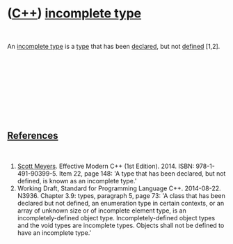
 

 

 

 

 

([C++](Cpp.md)) [incomplete type](CppIncompleteType.md)
=========================================================

 

An [incomplete type](CppIncompleteType.md) is a [type](CppType.md)
that has been [declared](CppDeclaration.md), but not
[defined](CppDefinition.md) \[1,2\].

 

 

 

 

 

[References](CppReferences.md)
-------------------------------

 

1.  [Scott Meyers](CppScottMeyers.md). Effective Modern C++
    (1st Edition). 2014. ISBN: 978-1-491-90399-5. Item 22, page 148: 'A
    type that has been declared, but not defined, is known as an
    incomplete type.'
2.  Working Draft, Standard for Programming Language C++.
    2014-08-22. N3936. Chapter 3.9: types, paragraph 5, page 73: 'A
    class that has been declared but not defined, an enumeration type in
    certain contexts, or an array of unknown size or of incomplete
    element type, is an incompletely-defined object type.
    Incompletely-defined object types and the void types are
    incomplete types. Objects shall not be defined to have an incomplete
    type.'

 

 

 

 

 

 


